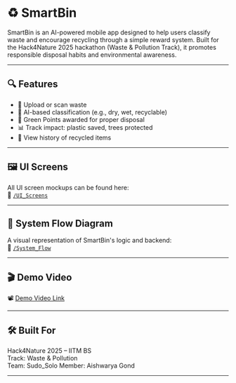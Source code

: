 # ♻️ SmartBin

SmartBin is an AI-powered mobile app designed to help users classify waste and encourage recycling through a simple reward system. Built for the Hack4Nature 2025 hackathon (Waste & Pollution Track), it promotes responsible disposal habits and environmental awareness.

---

## 🔍 Features
- 📸 Upload or scan waste
- 🧠 AI-based classification (e.g., dry, wet, recyclable)
- 🎁 Green Points awarded for proper disposal
- 📊 Track impact: plastic saved, trees protected
- 📜 View history of recycled items

---

## 🖼️ UI Screens
All UI screen mockups can be found here:  
📁 [`/UI_Screens`](./UI_Screens)

---

## 🔁 System Flow Diagram
A visual representation of SmartBin's logic and backend:  
📁 [`/System_Flow`](./System_Flow)

---

## 🎬 Demo Video
📽️ [Demo Video Link](<insert-your-YouTube-or-Drive-link-here>)

---

## 🛠️ Built For
Hack4Nature 2025 – IITM BS  
Track: Waste & Pollution  
Team: Sudo_Solo
Member: Aishwarya Gond

---



